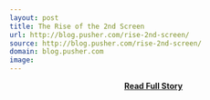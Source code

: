 ```yaml
---
layout: post
title: The Rise of the 2nd Screen
url: http://blog.pusher.com/rise-2nd-screen/
source: http://blog.pusher.com/rise-2nd-screen/
domain: blog.pusher.com
image: 
---
```


<p></p>
<center><p><a href="http://blog.pusher.com/rise-2nd-screen/" style='padding:25px; font-sze:18px; font-weight: bold;'>Read Full Story</a></p></center>
